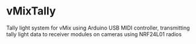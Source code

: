 # vMixTally
Tally light system for vMix using Arduino USB MIDI controller, transmitting tally light data to receiver modules on cameras using NRF24L01 radios
